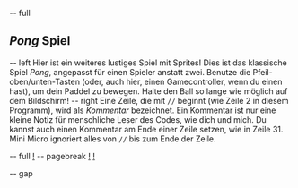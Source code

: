 -- full
## _Pong_ Spiel
-- left
Hier ist ein weiteres lustiges Spiel mit Sprites! Dies ist das klassische Spiel _Pong_, angepasst für einen Spieler anstatt zwei. Benutze die Pfeil-oben/unten-Tasten (oder, auch hier, einen Gamecontroller, wenn du einen hast), um dein Paddel zu bewegen. Halte den Ball so lange wie möglich auf dem Bildschirm!
-- right
Eine Zeile, die mit `//` beginnt (wie Zeile 2 in diesem Programm), wird als *Kommentar* bezeichnet. Ein Kommentar ist nur eine kleine Notiz für menschliche Leser des Codes, wie dich und mich. Du kannst auch einen Kommentar am Ende einer Zeile setzen, wie in Zeile 31. Mini Micro ignoriert alles von `//` bis zum Ende der Zeile.

-- full
[!](p36-listing1a.png)
-- pagebreak
[!](p36-listing1b.png)
[!](p36-pongBot.png)

-- gap
